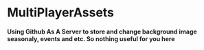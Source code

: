 # MultiPlayerAssets

**Using Github As A Server to store and change background image seasonaly, events and etc. So nothing useful for you here**
